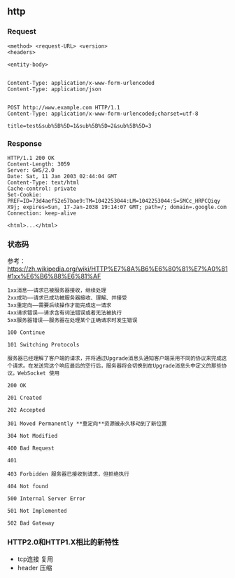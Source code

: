 ## http

### Request

```
<method> <request-URL> <version>
<headers>

<entity-body>


Content-Type: application/x-www-form-urlencoded
Content-Type: application/json


POST http://www.example.com HTTP/1.1
Content-Type: application/x-www-form-urlencoded;charset=utf-8

title=test&sub%5B%5D=1&sub%5B%5D=2&sub%5B%5D=3
```


### Response

```
HTTP/1.1 200 OK
Content-Length: 3059
Server: GWS/2.0
Date: Sat, 11 Jan 2003 02:44:04 GMT
Content-Type: text/html
Cache-control: private
Set-Cookie: PREF=ID=73d4aef52e57bae9:TM=1042253044:LM=1042253044:S=SMCc_HRPCQiqy
X9j; expires=Sun, 17-Jan-2038 19:14:07 GMT; path=/; domain=.google.com
Connection: keep-alive

<html>...</html>
```

### 状态码

参考：https://zh.wikipedia.org/wiki/HTTP%E7%8A%B6%E6%80%81%E7%A0%81#1xx%E6%B6%88%E6%81%AF

```
1xx消息——请求已被服务器接收，继续处理
2xx成功——请求已成功被服务器接收、理解、并接受
3xx重定向——需要后续操作才能完成这一请求
4xx请求错误——请求含有词法错误或者无法被执行
5xx服务器错误——服务器在处理某个正确请求时发生错误

100 Continue

101 Switching Protocols

服务器已经理解了客户端的请求，并将通过Upgrade消息头通知客户端采用不同的协议来完成这个请求。在发送完这个响应最后的空行后，服务器将会切换到在Upgrade消息头中定义的那些协议。WebSocket 使用

200 OK

201 Created

202 Accepted

301 Moved Permanently **重定向**资源被永久移动到了新位置

304 Not Modified

400 Bad Request

401 

403 Forbidden 服务器已接收到请求，但拒绝执行

404 Not found

500 Internal Server Error

501 Not Implemented

502 Bad Gateway

```

### HTTP2.0和HTTP1.X相比的新特性

- tcp连接 复用
- header 压缩